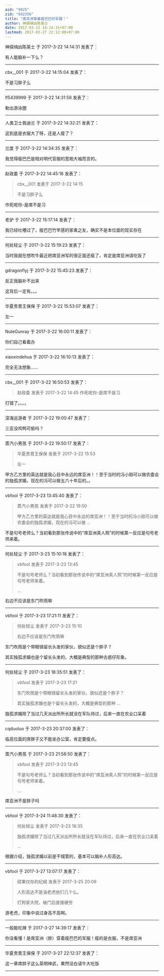 ```yaml
---
aid: "9025"
zid: "692356"
title: "席亚洲穿着瘦巴巴的军服！"
author: 神探缉凶陈英士
date: 2017-03-22 14:14:31+07:00
lastmod: 2017-03-27 22:12:00+07:00
---
```


神探缉凶陈英士 于 2017-3-22 14:14:31 发表了：

有人能脑补一下么？

---

cbx\_\_001 于 2017-3-22 14:15:04 发表了：

不是习胖子么

---

lf5439999 于 2017-3-22 14:31:58 发表了：

勒出游泳圈

---

人类卫士我迪兰 于 2017-3-22 14:32:21 发表了：

这到底是衣服大了呀，还是人瘦了？

---

兰度 于 2017-3-22 14:34:35 发表了：

我觉得瘦巴巴是相对明代官服的宽袍大袖而言的。

---

赵政委 于 2017-3-22 14:45:18 发表了：

> cbx\_\_001 发表于 2017-3-22 14:15
>
> 不是习胖子么

作死呢你-是席不是习

---

老驴 于 2017-3-22 15:17:14 发表了：

我已经吐槽过了，瘦巴巴竹竿感的家禽之友，确实不是本位面的现实存在

---

何处轻尘 于 2017-3-22 15:19:23 发表了：

当时我就在想吹牛最近把席亚洲写的很正面还瘦了，肯定是席亚洲请吃饭了

---

gdragonflyj 于 2017-3-22 15:45:23 发表了：

反正我脑补不出来

这背后一定有。。。

---

华夏贵胄王保保 于 2017-3-22 15:53:07 发表了：

左一

---

NuteGunray 于 2017-3-22 16:00:11 发表了：

你们自己看着办

---

xiaoxindehua 于 2017-3-22 16:10:13 发表了：

完全无法想象……

---

cbx\_\_001 于 2017-3-22 16:50:53 发表了：

> 赵政委 发表于 2017-3-22 14:45 作死呢你-是席不是习

打错了。。。。

---

深海巡游者 于 2017-3-22 19:00:47 发表了：

三亚没鸡鸭可偷吗？

---

蒸汽小男孩 于 2017-3-22 19:50:17 发表了：

> 华夏贵胄王保保 发表于 2017-3-22 15:53
>
> 左一

甲方乙方里的英达就是我心目中永远的席亚洲！！至于当时的冯小刚可以做农委会的独孤求婚，现在的冯可以做五六十年后的。。

---

vbfool 于 2017-3-23 13:45:40 发表了：

> 蒸汽小男孩 发表于 2017-3-22 19:50
>
> 甲方乙方里的英达就是我心目中永远的席亚洲！！至于当时的冯小刚可以做农委会的独孤求婚，现在的冯可以做 ...

不是句号老师么？当初看到那张传说中的“席亚洲真人照”的时候第一反应是句号老师来着。

---

何处轻尘 于 2017-3-23 15:10:18 发表了：

> vbfool 发表于 2017-3-23 13:45
>
> 不是句号老师么？当初看到那张传说中的“席亚洲真人照”的时候第一反应是句号老师来着。
>
> ...

右边不应该是东门吹雨嘛

---

vbfool 于 2017-3-23 17:21:11 发表了：

> 何处轻尘 发表于 2017-3-23 15:10
>
> 右边不应该是东门吹雨嘛

东门吹雨是个带眼镜留长头发的家伙，貌似还是个胖子？

其实独孤求婚也是个留长头发的，大概是典型的那种古惑仔形象。

---

何处轻尘 于 2017-3-23 18:35:51 发表了：

> vbfool 发表于 2017-3-23 17:21
>
> 东门吹雨是个带眼镜留长头发的家伙，貌似还是个胖子？
>
> 其实独孤求婚也是个留长头发的，大概是典型的那种 ...

独孤求婚除了当过几天派出所所长就没在军队待过，后来一直在农业口呆着

---

cqduoluo 于 2017-3-23 20:37:00 发表了：

临高位面的席胖子又不能坐办公室，肯定要瘦点。

---

蒸汽小男孩 于 2017-3-23 21:58:50 发表了：

> vbfool 发表于 2017-3-23 13:45
>
> 不是句号老师么？当初看到那张传说中的“席亚洲真人照”的时候第一反应是句号老师来着。
>
> ...

席亚洲不是胖子吗

---

vbfool 于 2017-3-24 11:48:30 发表了：

> 何处轻尘 发表于 2017-3-23 18:35
>
> 独孤求婚除了当过几天派出所所长就没在军队待过，后来一直在农业口呆着
>
> ...

根据介绍，独孤求婚以前是干城管的，基本可以脑补人形高达。

---

vbfool 于 2017-3-27 13:07:17 发表了：

> 硕果仅存的纪纲 发表于 2017-3-25 20:09
>
> 人形高达不是油老虎他们几个么。
>
> 打狗家大院，破门后直接硬夯

游老虎，印象中说过身高不高啊。

---

一般能吃辣 于 2017-3-27 14:39:17 发表了：

你没看懂！是席亚洲（胖）穿着瘦巴巴的军服！瘦的是衣服，不是席亚洲

---

华夏贵胄王保保 于 2017-3-27 22:12:37 发表了：

这一章席胖子这么英明神武，果然没白请牛大吃饭

---
